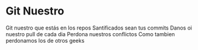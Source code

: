 # Git Nuestro

Git nuestro que estás en los repos
Santificados sean tus commits
Danos oi nuestro pull de cada dia
Perdona nuestros conflictos
Como tambien perdonamos los de otros geeks
